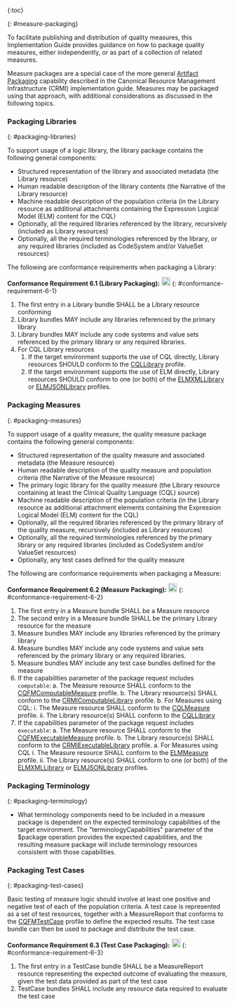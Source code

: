{:toc}

{: #measure-packaging}

To facilitate publishing and distribution of quality measures, this Implementation Guide provides guidance on how to package quality measures, either independently, or as part of a collection of related measures.

Measure packages are a special case of the more general [Artifact Packaging]({{site.data.fhir.ver.crmi}}/packaging.html) capability described in the Canonical Resource Management Infrastructure (CRMI) implementation guide. Measures may be packaged using that approach, with additional considerations as discussed in the following topics.

### Packaging Libraries
{: #packaging-libraries}

To support usage of a logic library, the library package contains the following general components:

* Structured representation of the library and associated metadata (the Library resource)
* Human readable description of the library contents (the Narrative of the Library resource)
* Machine readable description of the population criteria (in the Library resource as additional attachments containing the Expression Logical Model (ELM) content for the CQL)
* Optionally, all the required libraries referenced by the library, recursively (included as Library resources)
* Optionally, all the required terminologies referenced by the library, or any required libraries (included as CodeSystem and/or ValueSet resources)

The following are conformance requirements when packaging a Library:

**Conformance Requirement 6.1 (Library Packaging):** [<img src="conformance.png" width="20" class="self-link" height="20"/>](#conformance-requirement-6-1)
{: #conformance-requirement-6-1}

  1. The first entry in a Library bundle SHALL be a Library resource conforming
  2. Library bundles MAY include any libraries referenced by the primary library
  3. Library bundles MAY include any code systems and value sets referenced by the primary library or any required libraries.
  4. For CQL Library resources
      1. If the target environment supports the use of CQL directly, Library resources SHOULD conform to the [CQLLibrary]({{site.data.fhir.ver.cql}}/StructureDefinition-cql-library.html) profile.
      2. If the target environment supports the use of ELM directly, Library resources SHOULD conform to one (or both) of the [ELMXMLLibrary]({{site.data.fhir.ver.cql}}/StructureDefinition-elm-xml-library.html) or [ELMJSONLibrary]({{site.data.fhir.ver.cql}}/StructureDefinition-elm-json-library.html) profiles.

### Packaging Measures
{: #packaging-measures}

To support usage of a quality measure, the quality measure package contains the following
general components:

* Structured representation of the quality measure and associated metadata (the Measure resource)
* Human readable description of the quality measure and population criteria (the Narrative of the Measure resource)
* The primary logic library for the quality measure (the Library resource containing at least the Clinical Quality Language (CQL) source)
* Machine readable description of the population criteria (in the Library resource as additional attachment elements containing the Expression Logical Model (ELM) content for the CQL)
* Optionally, all the required libraries referenced by the primary library of the quality measure, recursively (included as Library resources)
* Optionally, all the required terminologies referenced by the primary library or any required libraries (included as CodeSystem and/or ValueSet resources)
* Optionally, any test cases defined for the quality measure

The following are conformance requirements when packaging a Measure:

**Conformance Requirement 6.2 (Measure Packaging):** [<img src="conformance.png" width="20" class="self-link" height="20"/>](#conformance-requirement-6-2)
{: #conformance-requirement-6-2}

  1. The first entry in a Measure bundle SHALL be a Measure resource
  2. The second entry in a Measure bundle SHALL be the primary Library resource for the measure
  3. Measure bundles MAY include any libraries referenced by the primary library
  4. Measure bundles MAY include any code systems and value sets referenced by the primary library or any required libraries.
  5. Measure bundles MAY include any test case bundles defined for the measure
  6. If the capabilities parameter of the package request includes `computable`:
      a. The Measure resource SHALL conform to the [CQFMComputableMeasure](StructureDefinition-computable-measure-cqfm.html) profile.
      b. The Library resource(s) SHALL conform to the [CRMIComputableLibrary]({{site.data.fhir.ver.crmi}}/StructureDefinition-crmi-computablelibrary.html) profile.
      b. For Measures using CQL:
          i. The Measure resource SHALL conform to the [CQLMeasure](StructureDefinition-cql-measure-cqfm.html) profile.
          ii. The Library resource(s) SHALL conform to the [CQLLibrary]({{site.data.fhir.ver.cql}}/StructureDefinition-cql-library.html)
  7. If the capabilities parameter of the package request includes `executable`: 
      a. The Measure resource SHALL conform to the [CQFMExecutableMeasure](StructureDefinition-executable-measure-cqfm.html) profile.
      b. The Library resource(s) SHALL conform to the [CRMIExecutableLibrary]({{site.data.fhir.ver.crmi}}/StructureDefinition-crmi-executablelibrary.html) profile.
      a. For Measures using CQL
          i. The Measure resource SHALL conform to the [ELMMeasure](StructureDefinition-elm-measure-cqfm.html) profile.
          ii. The Library resource(s) SHALL conform to one (or both) of the [ELMXMLLibrary]({{site.data.fhir.ver.cql}}/StructureDefinition-elm-xml-library.html) or [ELMJSONLibrary]({{site.data.fhir.ver.cql}}/StructureDefinition-elm-json-library.html) profiles.

### Packaging Terminology
{: #packaging-terminology}

* What terminology components need to be included in a measure package is dependent on the expected terminology capabilities of the target environment. The "terminologyCapabilities" parameter of the $package operation provides the expected capabilities, and the resulting measure package will include terminology resources consistent with those capabilities.

### Packaging Test Cases
{: #packaging-test-cases}

Basic testing of measure logic should involve at least one positive and negative test of each of the population criteria. A test case is represented as a set of test resources, together with a MeasureReport that conforms to the [CQFMTestCase](StructureDefinition-test-case-cqfm.html) profile to define the expected results. The test case bundle can then be used to package and distribute the test case.

**Conformance Requirement 6.3 (Test Case Packaging):** [<img src="conformance.png" width="20" class="self-link" height="20"/>](#conformance-requirement-6-3)
{: #conformance-requirement-6-3}

  1. The first entry in a TestCase bundle SHALL be a MeasureReport resource representing the expected outcome of evaluating the measure, given the test data provided as part of the test case
  2. TestCase bundles SHALL include any resource data required to evaluate the test case
